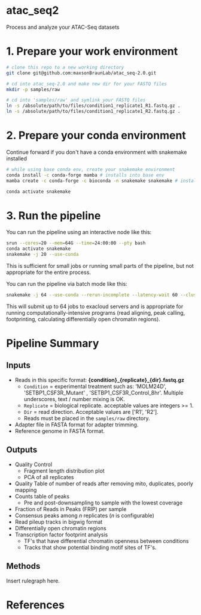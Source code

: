# atac_seq2

Process and analyze your ATAC-Seq datasets

# 1. Prepare your work environment

```bash
# clone this repo to a new working directory
git clone git@github.com:maxsonBraunLab/atac_seq-2.0.git

# cd into atac_seq-2.0 and make new dir for your FASTQ files
mkdir -p samples/raw

# cd into 'samples/raw' and symlink your FASTQ files
ln -s /absolute/path/to/files/condition1_replicate1_R1.fastq.gz .
ln -s /absolute/path/to/files/condition1_replicate1_R2.fastq.gz .
```



# 2. Prepare your conda environment

Continue forward if you don't have a conda environment with snakemake installed

```bash
# while using base conda env, create your snakemake environment
conda install -c conda-forge mamba # installs into base env
mamba create -c conda-forge -c bioconda -n snakemake snakemake # installs snakemake into new env

conda activate snakemake
```

# 3. Run the pipeline

You can run the pipeline using an interactive node like this:

```bash
srun --cores=20 --mem=64G --time=24:00:00 --pty bash
conda activate snakemake
snakemake -j 20 --use-conda
```

This is sufficient for small jobs or running small parts of the pipeline, but not appropriate for the entire process. 



You can run the pipeline via batch mode like this:

```bash
snakemake -j 64 --use-conda --rerun-incomplete --latency-wait 60 --cluster-config cluster.yaml --cluster "sbatch -p {cluster.partition} -N {cluster.N}  -t {cluster.t} -J {cluster.J} -c {cluster.c} --mem={cluster.mem}" -s Snakefile
```

This will submit up to 64 jobs to exacloud servers and is appropriate for running computationally-intensive programs (read aligning, peak calling, footprinting, calculating differentially open chromatin regions).



# Pipeline Summary



## Inputs

* Reads in this specific format: **{condition}\_{replicate}\_{dir}.fastq.gz**
  * `Condition` = experimental treatment such as: 'MOLM24D', 'SETBP1_CSF3R_Mutant' , 'SETBP1_CSF3R_Control_8hr'. Multiple underscores, text / number mixing is OK. 
  * `Replicate` = biological replicate. acceptable values are integers >= 1.
  * `Dir` = read direction. Acceptable values are ['R1', 'R2'].
  * Reads must be placed in the `samples/raw` directory.
* Adapter file in FASTA format for adapter trimming.
* Reference genome in FASTA format.

## Outputs

* Quality Control
  * Fragment length distribution plot
  * PCA of all replicates
* Quality Table of number of reads after removing mito, duplicates, poorly mapping
* Counts table of peaks
  * Pre and post-downsampling to sample with the lowest coverage 
* Fraction of Reads in Peaks (FRIP) per sample
* Consensus peaks among _n_ replicates (_n_ is configurable) 
* Read pileup tracks in bigwig format
* Differentially open chromatin regions
* Transcription factor footprint analysis
  * TF's that have differential chromatin openness between conditions
  * Tracks that show potential binding motif sites of TF's.

## Methods

Insert rulegraph here.

# References

